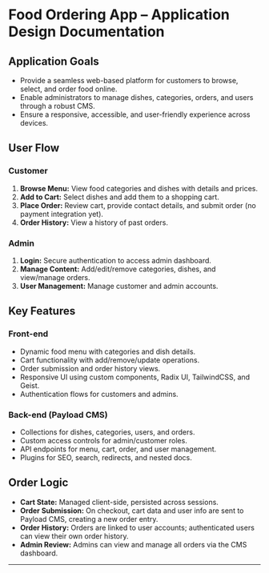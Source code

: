 # Food Ordering App – Application Design Documentation

## Application Goals

- Provide a seamless web-based platform for customers to browse, select, and order food online.
- Enable administrators to manage dishes, categories, orders, and users through a robust CMS.
- Ensure a responsive, accessible, and user-friendly experience across devices.

## User Flow

### Customer
1. **Browse Menu:** View food categories and dishes with details and prices.
2. **Add to Cart:** Select dishes and add them to a shopping cart.
3. **Place Order:** Review cart, provide contact details, and submit order (no payment integration yet).
4. **Order History:** View a history of past orders.

### Admin
1. **Login:** Secure authentication to access admin dashboard.
2. **Manage Content:** Add/edit/remove categories, dishes, and view/manage orders.
3. **User Management:** Manage customer and admin accounts.

## Key Features

### Front-end
- Dynamic food menu with categories and dish details.
- Cart functionality with add/remove/update operations.
- Order submission and order history views.
- Responsive UI using custom components, Radix UI, TailwindCSS, and Geist.
- Authentication flows for customers and admins.

### Back-end (Payload CMS)
- Collections for dishes, categories, users, and orders.
- Custom access controls for admin/customer roles.
- API endpoints for menu, cart, order, and user management.
- Plugins for SEO, search, redirects, and nested docs.

## Order Logic

- **Cart State:** Managed client-side, persisted across sessions.
- **Order Submission:** On checkout, cart data and user info are sent to Payload CMS, creating a new order entry.
- **Order History:** Orders are linked to user accounts; authenticated users can view their own order history.
- **Admin Review:** Admins can view and manage all orders via the CMS dashboard.

---
